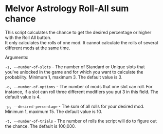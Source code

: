# Melvor Astrology Roll-All sum chance
This script calculates the chance to get the desired percentage or higher with the Roll All button.  
It only calculates the rolls of one mod. It cannot calculate the rolls of several different mods at the same time.

Arguments:

`-s, --number-of-slots` - The number of Standard or Unique slots that you've unlocked in the game and for which you want to calculate the probability. Minimum 1, maximum 3. The default value is 3.

`-o, --number-of-options` - The number of mods that one slot can roll. For instance, if a slot can roll three different modifiers you put 3 in this field. The default value is 4.

`-p, --desired-percentage` - The sum of all rolls for your desired mod. Minimum 1, maximum 15. The default value is 10.

`-t, --number-of-trials` - The number of rolls the script will do to figure out the chance. The default is 100,000.
